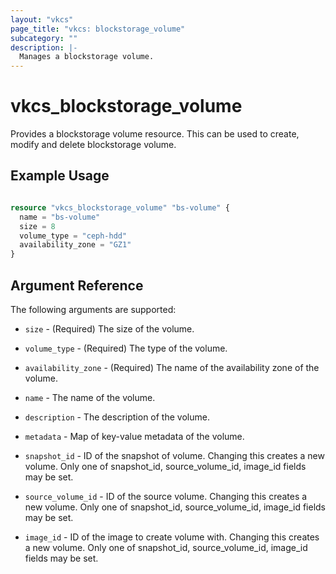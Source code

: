 ```yaml
---
layout: "vkcs"
page_title: "vkcs: blockstorage_volume"
subcategory: ""
description: |-
  Manages a blockstorage volume.
---
```


# vkcs\_blockstorage\_volume

Provides a blockstorage volume resource. This can be used to create, modify and delete blockstorage volume.

## Example Usage

```terraform

resource "vkcs_blockstorage_volume" "bs-volume" {
  name = "bs-volume"
  size = 8
  volume_type = "ceph-hdd"
  availability_zone = "GZ1"
}
```
## Argument Reference

The following arguments are supported:

* `size` - (Required) The size of the volume.

* `volume_type` - (Required) The type of the volume.

* `availability_zone` - (Required) The name of the availability zone of the volume.

* `name` - The name of the volume.

* `description` - The description of the volume.

* `metadata` - Map of key-value metadata of the volume.

* `snapshot_id` - ID of the snapshot of volume. Changing this creates a new volume. Only one of snapshot_id, source_volume_id, image_id fields may be set. 

* `source_volume_id` - ID of the source volume. Changing this creates a new volume. Only one of snapshot_id, source_volume_id, image_id fields may be set. 

* `image_id` - ID of the image to create volume with. Changing this creates a new volume. Only one of snapshot_id, source_volume_id, image_id fields may be set. 
